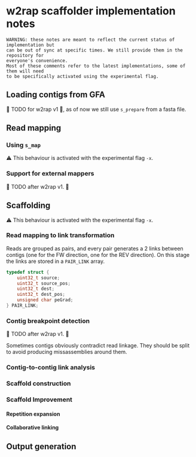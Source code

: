 # w2rap scaffolder implementation notes

```
WARNING: these notes are meant to reflect the current status of implementation but
can be out of sync at specific times. We still provide them in the repository for
everyone's convenience.
Most of these comments refer to the latest implementations, some of them will need
to be specifically activated using the experimental flag.
```
## Loading contigs from GFA

:checkered_flag: TODO for w2rap v1 :checkered_flag:, as of now we still use `s_prepare` from a fasta file.

## Read mapping

### Using `s_map`

:warning: This behaviour is activated with the experimental flag `-x`.

### Support for external mappers

:construction: TODO after w2rap v1. :construction:

## Scaffolding

:warning: This behaviour is activated with the experimental flag `-x`.

### Read mapping to link transformation

Reads are grouped as pairs, and every pair generates a 2 links between contigs (one for the FW direction, one for the REV direction).
On this stage the links are stored in a `PAIR_LINK` array.

```C
typedef struct {
    uint32_t source;
    uint32_t source_pos;
    uint32_t dest;
    uint32_t dest_pos;
    unsigned char peGrad;
} PAIR_LINK;
```

### Contig breakpoint detection

:construction: TODO after w2rap v1. :construction:

Sometimes contigs obviously contradict read linkage. They should be split to avoid producing missassemblies around them.

### Contig-to-contig link analysis



### Scaffold construction

### Scaffold Improvement

#### Repetition expansion

#### Collaborative linking

## Output generation